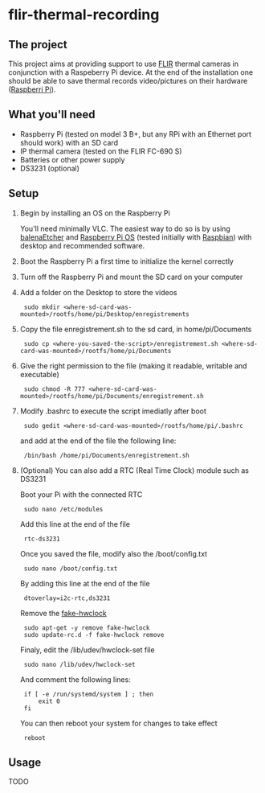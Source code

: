 # flir-thermal-recording

## The project

This project aims at providing support to use [FLIR](https://www.flir.eu/) thermal cameras in conjunction with a Raspeberry Pi device. At the end of the installation one should be able to save thermal records video/pictures on their hardware ([Raspberri Pi](https://www.raspberrypi.org/)).

## What you'll need
- Raspberry Pi (tested on model 3 B+, but any RPi with an Ethernet port should work) with an SD card
- IP thermal camera (tested on the FLIR FC-690 S)
- Batteries or other power supply
- DS3231 (optional)

## Setup
1. Begin by installing an OS on the Raspberry Pi

    You'll need minimally VLC. The easiest way to do so is by using [balenaEtcher](https://www.balena.io/etcher/) and [Raspberry Pi OS](https://www.raspberrypi.com/software/) (tested initially with [Raspbian](https://www.raspberrypi.org/downloads/raspbian/)) with desktop and recommended software.

2. Boot the Raspberry Pi a first time to initialize the kernel correctly

3. Turn off the Raspberry Pi and mount the SD card on your computer

3. Add a folder on the Desktop to store the videos

        sudo mkdir <where-sd-card-was-mounted>/rootfs/home/pi/Desktop/enregistrements

4. Copy the file enregistrement.sh to the sd card, in home/pi/Documents

        sudo cp <where-you-saved-the-script>/enregistrement.sh <where-sd-card-was-mounted>/rootfs/home/pi/Documents

5. Give the right permission to the file (making it readable, writable and executable)

        sudo chmod -R 777 <where-sd-card-was-mounted>/rootfs/home/pi/Documents/enregistrement.sh

6. Modify .bashrc to execute the script imediatly after boot

        sudo gedit <where-sd-card-was-mounted>/rootfs/home/pi/.bashrc

    and add at the end of the file the following line:

        /bin/bash /home/pi/Documents/enregistrement.sh

7. (Optional) You can also add a RTC (Real Time Clock) module such as DS3231

    Boot your Pi with the connected RTC
    
        sudo nano /etc/modules
    
    Add this line at the end of the file
    
        rtc-ds3231
    
    Once you saved the file, modify also the /boot/config.txt
    
        sudo nano /boot/config.txt
    
    By adding this line at the end of the file
    
        dtoverlay=i2c-rtc,ds3231
    
    Remove the [fake-hwclock](https://packages.debian.org/sid/fake-hwclock)
    
        sudo apt-get -y remove fake-hwclock
        sudo update-rc.d -f fake-hwclock remove
    
    Finaly, edit the /lib/udev/hwclock-set file
    
        sudo nano /lib/udev/hwclock-set

    And comment the following lines:
    
        if [ -e /run/systemd/system ] ; then
            exit 0
        fi
    
    You can then reboot your system for changes to take effect
    
        reboot

## Usage
TODO
